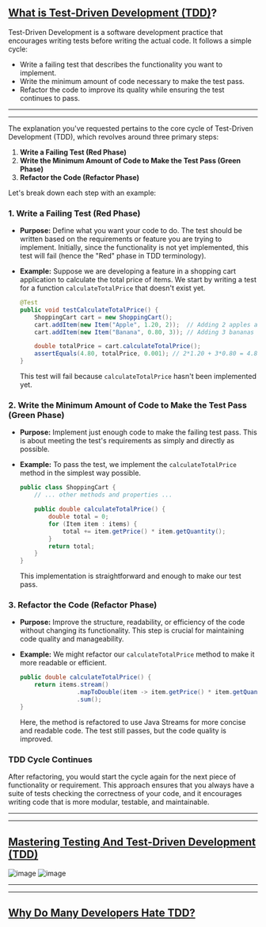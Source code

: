 ## [What is Test-Driven Development (TDD)](https://medium.com/gitconnected/i-stopped-coding-without-tests-how-tdd-improved-my-skills-c592115e1494)?
Test-Driven Development is a software development practice that encourages writing tests before writing the actual code. It follows a simple cycle:

- Write a failing test that describes the functionality you want to implement.
- Write the minimum amount of code necessary to make the test pass.
- Refactor the code to improve its quality while ensuring the test continues to pass.

---
---

The explanation you've requested pertains to the core cycle of Test-Driven Development (TDD), which revolves around three primary steps:

1. **Write a Failing Test (Red Phase)**
2. **Write the Minimum Amount of Code to Make the Test Pass (Green Phase)**
3. **Refactor the Code (Refactor Phase)**

Let's break down each step with an example:

### 1. Write a Failing Test (Red Phase)
- **Purpose:** Define what you want your code to do. The test should be written based on the requirements or feature you are trying to implement. Initially, since the functionality is not yet implemented, this test will fail (hence the "Red" phase in TDD terminology).
- **Example:** Suppose we are developing a feature in a shopping cart application to calculate the total price of items. We start by writing a test for a function `calculateTotalPrice` that doesn't exist yet.

  ```java
  @Test
  public void testCalculateTotalPrice() {
      ShoppingCart cart = new ShoppingCart();
      cart.addItem(new Item("Apple", 1.20, 2));  // Adding 2 apples at $1.20 each
      cart.addItem(new Item("Banana", 0.80, 3)); // Adding 3 bananas at $0.80 each

      double totalPrice = cart.calculateTotalPrice();
      assertEquals(4.80, totalPrice, 0.001); // 2*1.20 + 3*0.80 = 4.80
  }
  ```
  This test will fail because `calculateTotalPrice` hasn't been implemented yet.

### 2. Write the Minimum Amount of Code to Make the Test Pass (Green Phase)
- **Purpose:** Implement just enough code to make the failing test pass. This is about meeting the test's requirements as simply and directly as possible.
- **Example:** To pass the test, we implement the `calculateTotalPrice` method in the simplest way possible.

  ```java
  public class ShoppingCart {
      // ... other methods and properties ...

      public double calculateTotalPrice() {
          double total = 0;
          for (Item item : items) {
              total += item.getPrice() * item.getQuantity();
          }
          return total;
      }
  }
  ```
  This implementation is straightforward and enough to make our test pass.

### 3. Refactor the Code (Refactor Phase)
- **Purpose:** Improve the structure, readability, or efficiency of the code without changing its functionality. This step is crucial for maintaining code quality and manageability.
- **Example:** We might refactor our `calculateTotalPrice` method to make it more readable or efficient.

  ```java
  public double calculateTotalPrice() {
      return items.stream()
                  .mapToDouble(item -> item.getPrice() * item.getQuantity())
                  .sum();
  }
  ```
  Here, the method is refactored to use Java Streams for more concise and readable code. The test still passes, but the code quality is improved.

### TDD Cycle Continues
After refactoring, you would start the cycle again for the next piece of functionality or requirement. This approach ensures that you always have a suite of tests checking the correctness of your code, and it encourages writing code that is more modular, testable, and maintainable.

-------
-------

## [Mastering Testing And Test-Driven Development (TDD)](https://levelup.gitconnected.com/mastering-testing-and-test-driven-development-tdd-d492165af4a7)

![image](https://gist.github.com/assets/22516811/ac50c0da-7c3f-4aca-95e9-0533f5ffef75)
![image](https://gist.github.com/assets/22516811/11dcb99d-e211-4e3f-a2b8-63092c933bb4)

-----
-----

## [Why Do Many Developers Hate TDD?](https://priyalwalpita.medium.com/why-do-many-developers-hate-tdd-b41ce13cd2c1)

